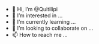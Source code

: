 - 👋 Hi, I’m @Quitilipi
- 👀 I’m interested in ...
- 🌱 I’m currently learning ...
- 💞️ I’m looking to collaborate on ...
- 📫 How to reach me ...

<!---
Quitilipi/Quitilipi is a ✨ special ✨ repository because its `README.md` (this file) appears on your GitHub profile.
You can click the Preview link to take a look at your changes.
--->

